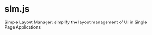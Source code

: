 slm.js
======

Simple Layout Manager: simplify the layout management of UI in Single Page Applications
